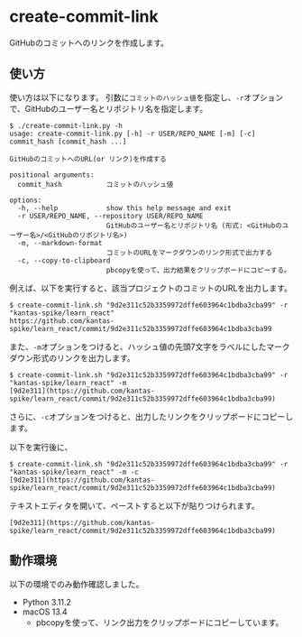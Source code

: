 # create-commit-link

GitHubのコミットへのリンクを作成します。

## 使い方

使い方は以下になります。
引数に`コミットのハッシュ値`を指定し、`-r`オプションで、GitHubのユーザー名とリポジトリ名を指定します。

~~~shell
$ ./create-commit-link.py -h
usage: create-commit-link.py [-h] -r USER/REPO_NAME [-m] [-c] commit_hash [commit_hash ...]

GitHubのコミットへのURL(or リンク)を作成する

positional arguments:
  commit_hash           コミットのハッシュ値

options:
  -h, --help            show this help message and exit
  -r USER/REPO_NAME, --repository USER/REPO_NAME
                        GitHubのユーザー名とリポジトリ名 (形式: <GitHubのユーザー名>/<GitHubのリポジトリ名>)
  -m, --markdown-format
                        コミットのURLをマークダウンのリンク形式で出力する
  -c, --copy-to-clipboard
                        pbcopyを使って、出力結果をクリップボードにコピーする。
~~~

例えば、以下を実行すると、該当プロジェクトのコミットのURLを出力します。

~~~shell
$ create-commit-link.sh "9d2e311c52b3359972dffe603964c1bdba3cba99" -r "kantas-spike/learn_react"
https://github.com/kantas-spike/learn_react/commit/9d2e311c52b3359972dffe603964c1bdba3cba99
~~~

また、`-m`オプションをつけると、ハッシュ値の先頭7文字をラベルにしたマークダウン形式のリンクを出力します。

~~~shell
$ create-commit-link.sh "9d2e311c52b3359972dffe603964c1bdba3cba99" -r "kantas-spike/learn_react" -m
[9d2e311](https://github.com/kantas-spike/learn_react/commit/9d2e311c52b3359972dffe603964c1bdba3cba99)
~~~

さらに、`-c`オプションをつけると、出力したリンクをクリップボードにコピーします。

以下を実行後に、

~~~shell
$ create-commit-link.sh "9d2e311c52b3359972dffe603964c1bdba3cba99" -r "kantas-spike/learn_react" -m -c
[9d2e311](https://github.com/kantas-spike/learn_react/commit/9d2e311c52b3359972dffe603964c1bdba3cba99)
~~~

テキストエディタを開いて、ペーストすると以下が貼りつけられます。

~~~text
[9d2e311](https://github.com/kantas-spike/learn_react/commit/9d2e311c52b3359972dffe603964c1bdba3cba99)
~~~

## 動作環境

以下の環境でのみ動作確認しました。

- Python 3.11.2
- macOS 13.4
  - pbcopyを使って、リンク出力をクリップボードにコピーしています。
